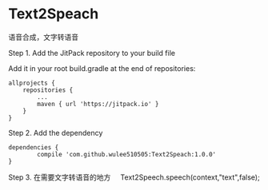 # Text2Speach
语音合成，文字转语音

Step 1. Add the JitPack repository to your build file

Add it in your root build.gradle at the end of repositories:

	allprojects {
		repositories {
			...
			maven { url 'https://jitpack.io' }
		}
	}
Step 2. Add the dependency

	dependencies {
	        compile 'com.github.wulee510505:Text2Speach:1.0.0'
	}

Step 3. 在需要文字转语音的地方
      Text2Speech.speech(context,"text",false);
